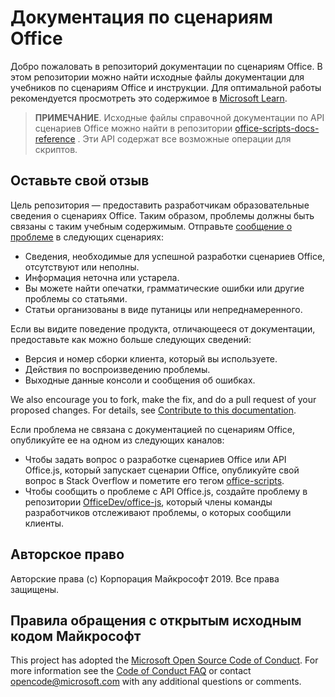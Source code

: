 # <a name="office-scripts-documentation"></a>Документация по сценариям Office

Добро пожаловать в репозиторий документации по сценариям Office. В этом репозитории можно найти исходные файлы документации для учебников по сценариям Office и инструкции. Для оптимальной работы рекомендуется просмотреть это содержимое в [Microsoft Learn](https://learn.microsoft.com/office/dev/scripts).

> **ПРИМЕЧАНИЕ**. Исходные файлы справочной документации по API сценариев Office можно найти в репозитории [office-scripts-docs-reference](https://github.com/OfficeDev/office-scripts-docs-reference) . Эти API содержат все возможные операции для скриптов.

## <a name="give-us-your-feedback"></a>Оставьте свой отзыв

Цель репозитория — предоставить разработчикам образовательные сведения о сценариях Office. Таким образом, проблемы должны быть связаны с таким учебным содержимым. Отправьте [сообщение о проблеме](https://github.com/OfficeDev/office-scripts-docs/issues) в следующих сценариях:

- Сведения, необходимые для успешной разработки сценариев Office, отсутствуют или неполны.
- Информация неточна или устарела.
- Вы можете найти опечатки, грамматические ошибки или другие проблемы со статьями.
- Статьи организованы в виде путаницы или непреднамеренного.

Если вы видите поведение продукта, отличающееся от документации, предоставьте как можно больше следующих сведений:

- Версия и номер сборки клиента, который вы используете.
- Действия по воспроизведению проблемы.
- Выходные данные консоли и сообщения об ошибках.

We also encourage you to fork, make the fix, and do a pull request of your proposed changes. For details, see [Contribute to this documentation](Contributing.md).

Если проблема не связана с документацией по сценариям Office, опубликуйте ее на одном из следующих каналов:

- Чтобы задать вопрос о разработке сценариев Office или API Office.js, который запускает сценарии Office, опубликуйте свой вопрос в Stack Overflow и пометите его тегом [office-scripts](https://stackoverflow.com/questions/tagged/office-scripts).
- Чтобы сообщить о проблеме с API Office.js, создайте проблему в репозитории [OfficeDev/office-js](https://github.com/OfficeDev/office-js), который члены команды разработчиков отслеживают проблемы, о которых сообщили клиенты.

## <a name="copyright"></a>Авторское право

Авторские права (c) Корпорация Майкрософт 2019. Все права защищены.

## <a name="microsoft-open-source-code-of-conduct"></a>Правила обращения с открытым исходным кодом Майкрософт

This project has adopted the [Microsoft Open Source Code of Conduct](https://opensource.microsoft.com/codeofconduct/).
For more information see the [Code of Conduct FAQ](https://opensource.microsoft.com/codeofconduct/faq/) or contact [opencode@microsoft.com](mailto:opencode@microsoft.com) with any additional questions or comments.
